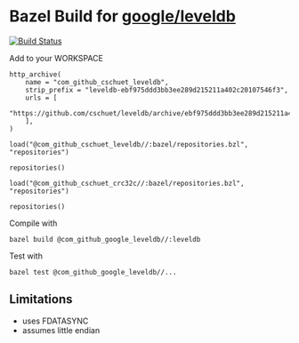 # Bazel Build for [google/leveldb](https://github.com/google/leveldb)

[![Build Status](https://travis-ci.org/cschuet/leveldb.svg?branch=master)](https://travis-ci.org/cschuet/leveldb)

Add to your WORKSPACE

```
http_archive(
    name = "com_github_cschuet_leveldb",
    strip_prefix = "leveldb-ebf975ddd3bb3ee289d215211a402c20107546f3",
    urls = [
        "https://github.com/cschuet/leveldb/archive/ebf975ddd3bb3ee289d215211a402c20107546f3.tar.gz",
    ],
)

load("@com_github_cschuet_leveldb//:bazel/repositories.bzl", "repositories")

repositories()

load("@com_github_cschuet_crc32c//:bazel/repositories.bzl", "repositories")

repositories()
```

Compile with
```
bazel build @com_github_google_leveldb//:leveldb
```

Test with
```
bazel test @com_github_google_leveldb//...
```

## Limitations
* uses FDATASYNC
* assumes little endian
